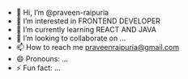 - 👋 Hi, I’m @praveen-raipuria
- 👀 I’m interested in FRONTEND DEVELOPER
- 🌱 I’m currently learning REACT AND JAVA
- 💞️ I’m looking to collaborate on ...
- 📫 How to reach me praveenraipuria@gmail.com
- 😄 Pronouns: ...
- ⚡ Fun fact: ...

<!---
praveen-raipuria/praveen-raipuria is a ✨ special ✨ repository because its `README.md` (this file) appears on your GitHub profile.
You can click the Preview link to take a look at your changes.
--->
